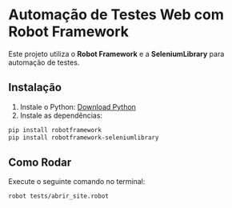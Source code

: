 # Automação de Testes Web com Robot Framework

Este projeto utiliza o **Robot Framework** e a **SeleniumLibrary** para automação de testes.

## Instalação

1. Instale o Python: [Download Python](https://www.python.org/downloads/)
2. Instale as dependências:

```bash
pip install robotframework
pip install robotframework-seleniumlibrary
```

## Como Rodar

Execute o seguinte comando no terminal:

```bash
robot tests/abrir_site.robot
```
